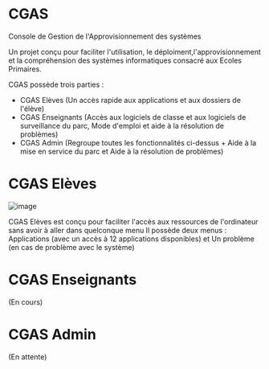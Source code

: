 # CGAS 
Console de Gestion de l'Approvisionnement des systèmes

Un projet conçu pour faciliter l'utilisation, le déploiment,l'approvisionnement et la compréhension des systèmes informatiques consacré aux Ecoles Primaires.


CGAS possède trois parties :

- CGAS Elèves (Un accès rapide aux applications et aux dossiers de l'élève) 
- CGAS Enseignants (Accès aux logiciels de classe et aux logiciels de surveillance du parc, Mode d'emploi et aide à la résolution de problèmes)
- CGAS Admin (Regroupe toutes les fonctionnalités ci-dessus + Aide à la mise en service du parc et Aide à la résolution de problèmes)




# CGAS Elèves

![image](https://github.com/TheNapis/CGAS/assets/104907355/a29f85d6-842a-46c7-9ba0-432764d8be69)


CGAS Elèves est conçu pour faciliter l'accès aux ressources de l'ordinateur sans avoir à aller dans quelconque menu
Il possède deux menus : Applications (avec un accès à 12 applications disponibles) et Un problème (en cas de problème avec le système)

# CGAS Enseignants

(En cours)


# CGAS Admin

(En attente)

